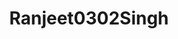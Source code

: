 ---
title: Ranjeet0302Singh
github: https://github.com/Ranjeet0302Singh
mode: dark
transition: 3s
archetype:
  - Little Bit of Everything
---